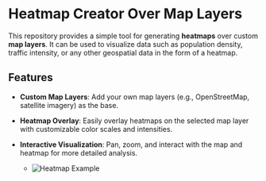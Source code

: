 # Heatmap Creator Over Map Layers

This repository provides a simple tool for generating **heatmaps** over custom **map layers**. It can be used to visualize data such as population density, traffic intensity, or any other geospatial data in the form of a heatmap.

## Features

- **Custom Map Layers**: Add your own map layers (e.g., OpenStreetMap, satellite imagery) as the base.
- **Heatmap Overlay**: Easily overlay heatmaps on the selected map layer with customizable color scales and intensities.
- **Interactive Visualization**: Pan, zoom, and interact with the map and heatmap for more detailed analysis.


    - ![Heatmap Example](animation.gif)
